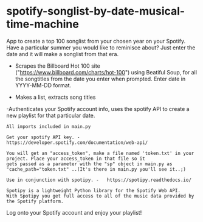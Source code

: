 # spotify-songlist-by-date-musical-time-machine

App to create a top 100 songlist from your chosen year on your Spotify.
Have a particular summer you would like to reminisce about? 
Just enter the date and it will make a songlist from that era.

- Scrapes the Billboard Hot 100 site ("https://www.billboard.com/charts/hot-100") using Beatiful Soup,
    for all the songtitles from the date you enter when prompted.
    Enter date in YYYY-MM-DD format.
     
- Makes a list, extracts song titles

-Authenticates your Spotify account info, uses the spotify API to create a new playlist for that particular date.

    All imports included in main.py
    
    Get your spotify API key. -   https://developer.spotify.com/documentation/web-api/
    
    You will get an "access_token", make a file named 'token.txt' in your project. Place your access_token in that file so it 
    gets passed as a parameter with the "sp" object in main.py as "cache_path="token.txt" ..(It's there in main.py you'll see it..;)
    
    Use in conjunction with spotipy. -   https://spotipy.readthedocs.io/
    
    Spotipy is a lightweight Python library for the Spotify Web API. 
    With Spotipy you get full access to all of the music data provided by the Spotify platform.
    
    
 Log onto your Spotify account and enjoy your playlist! 
            
           

